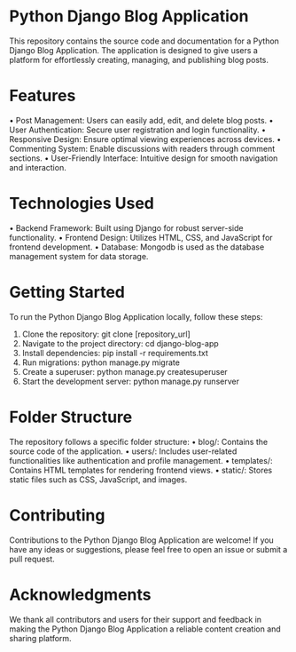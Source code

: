 # Python Django Blog Application

This repository contains the source code and documentation for a Python Django Blog Application. The application is designed to give users a platform for effortlessly creating, managing, and publishing blog posts.

# Features

•	Post Management: Users can easily add, edit, and delete blog posts.
•	User Authentication: Secure user registration and login functionality.
•	Responsive Design: Ensure optimal viewing experiences across devices.
•	Commenting System: Enable discussions with readers through comment sections.
•	User-Friendly Interface: Intuitive design for smooth navigation and interaction.

# Technologies Used

•	Backend Framework: Built using Django for robust server-side functionality.
•	Frontend Design: Utilizes HTML, CSS, and JavaScript for frontend development.
•	Database: Mongodb is used as the database management system for data storage.

# Getting Started

To run the Python Django Blog Application locally, follow these steps:
1.	Clone the repository: git clone [repository_url]
2.	Navigate to the project directory: cd django-blog-app
3.	Install dependencies: pip install -r requirements.txt
4.	Run migrations: python manage.py migrate
5.	Create a superuser: python manage.py createsuperuser
6.	Start the development server: python manage.py runserver

# Folder Structure

The repository follows a specific folder structure:
•	blog/: Contains the source code of the application.
•	users/: Includes user-related functionalities like authentication and profile management.
•	templates/: Contains HTML templates for rendering frontend views.
•	static/: Stores static files such as CSS, JavaScript, and images.

# Contributing

Contributions to the Python Django Blog Application are welcome! If you have any ideas or suggestions, please feel free to open an issue or submit a pull request.

# Acknowledgments

We thank all contributors and users for their support and feedback in making the Python Django Blog Application a reliable content creation and sharing platform.

